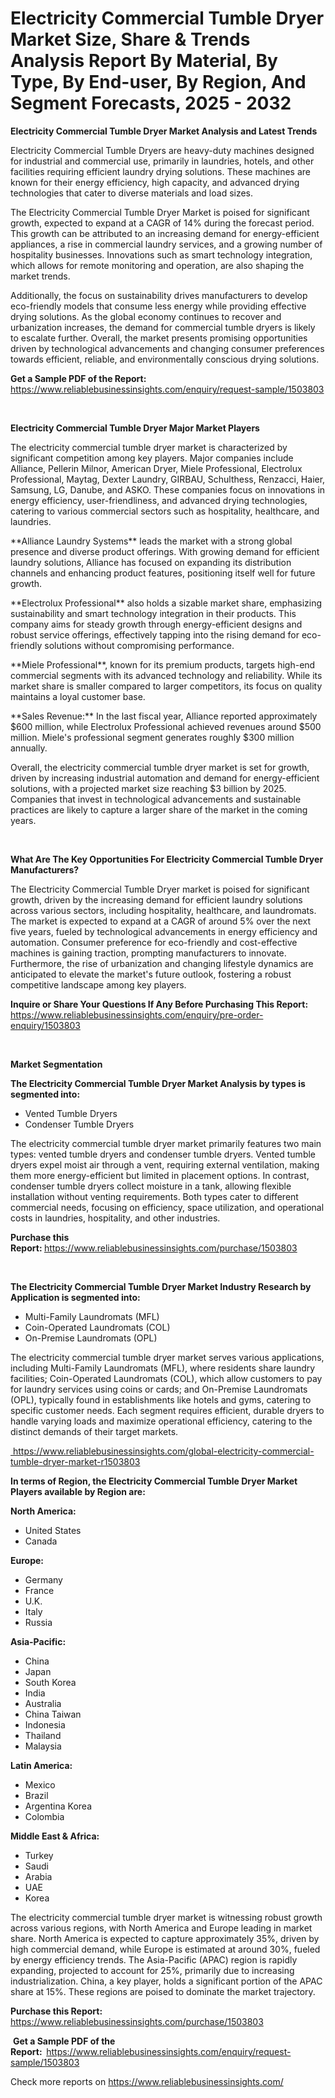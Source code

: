<p><h1>Electricity Commercial Tumble Dryer Market Size, Share & Trends Analysis Report By Material, By Type, By End-user, By Region, And Segment Forecasts, 2025 - 2032</h1></p><p><strong>Electricity Commercial Tumble Dryer Market Analysis and Latest Trends</strong></p>
<p><p>Electricity Commercial Tumble Dryers are heavy-duty machines designed for industrial and commercial use, primarily in laundries, hotels, and other facilities requiring efficient laundry drying solutions. These machines are known for their energy efficiency, high capacity, and advanced drying technologies that cater to diverse materials and load sizes.</p><p>The Electricity Commercial Tumble Dryer Market is poised for significant growth, expected to expand at a CAGR of 14% during the forecast period. This growth can be attributed to an increasing demand for energy-efficient appliances, a rise in commercial laundry services, and a growing number of hospitality businesses. Innovations such as smart technology integration, which allows for remote monitoring and operation, are also shaping the market trends. </p><p>Additionally, the focus on sustainability drives manufacturers to develop eco-friendly models that consume less energy while providing effective drying solutions. As the global economy continues to recover and urbanization increases, the demand for commercial tumble dryers is likely to escalate further. Overall, the market presents promising opportunities driven by technological advancements and changing consumer preferences towards efficient, reliable, and environmentally conscious drying solutions.</p></p>
<p><strong>Get a Sample PDF of the Report:&nbsp;</strong> <a href="https://www.reliablebusinessinsights.com/enquiry/request-sample/1503803?utm_campaign=3256&utm_medium=2&utm_source=Github&utm_content=ia&utm_term=23032025&utm_id=electricity-commercial-tumble-dryer">https://www.reliablebusinessinsights.com/enquiry/request-sample/1503803</a></p>
<p>&nbsp;</p>
<p><strong>Electricity Commercial Tumble Dryer Major Market Players</strong></p>
<p><p>The electricity commercial tumble dryer market is characterized by significant competition among key players. Major companies include Alliance, Pellerin Milnor, American Dryer, Miele Professional, Electrolux Professional, Maytag, Dexter Laundry, GIRBAU, Schulthess, Renzacci, Haier, Samsung, LG, Danube, and ASKO. These companies focus on innovations in energy efficiency, user-friendliness, and advanced drying technologies, catering to various commercial sectors such as hospitality, healthcare, and laundries.</p><p>**Alliance Laundry Systems** leads the market with a strong global presence and diverse product offerings. With growing demand for efficient laundry solutions, Alliance has focused on expanding its distribution channels and enhancing product features, positioning itself well for future growth. </p><p>**Electrolux Professional** also holds a sizable market share, emphasizing sustainability and smart technology integration in their products. This company aims for steady growth through energy-efficient designs and robust service offerings, effectively tapping into the rising demand for eco-friendly solutions without compromising performance.</p><p>**Miele Professional**, known for its premium products, targets high-end commercial segments with its advanced technology and reliability. While its market share is smaller compared to larger competitors, its focus on quality maintains a loyal customer base.</p><p>**Sales Revenue:** In the last fiscal year, Alliance reported approximately $600 million, while Electrolux Professional achieved revenues around $500 million. Miele's professional segment generates roughly $300 million annually.</p><p>Overall, the electricity commercial tumble dryer market is set for growth, driven by increasing industrial automation and demand for energy-efficient solutions, with a projected market size reaching $3 billion by 2025. Companies that invest in technological advancements and sustainable practices are likely to capture a larger share of the market in the coming years.</p></p>
<p>&nbsp;</p>
<p><strong>What Are The Key Opportunities For Electricity Commercial Tumble Dryer Manufacturers?</strong></p>
<p><p>The Electricity Commercial Tumble Dryer market is poised for significant growth, driven by the increasing demand for efficient laundry solutions across various sectors, including hospitality, healthcare, and laundromats. The market is expected to expand at a CAGR of around 5% over the next five years, fueled by technological advancements in energy efficiency and automation. Consumer preference for eco-friendly and cost-effective machines is gaining traction, prompting manufacturers to innovate. Furthermore, the rise of urbanization and changing lifestyle dynamics are anticipated to elevate the market's future outlook, fostering a robust competitive landscape among key players.</p></p>
<p><strong>Inquire or Share Your Questions If Any Before Purchasing This Report:</strong> <a href="https://www.reliablebusinessinsights.com/enquiry/pre-order-enquiry/1503803?utm_campaign=3256&utm_medium=2&utm_source=Github&utm_content=ia&utm_term=23032025&utm_id=electricity-commercial-tumble-dryer">https://www.reliablebusinessinsights.com/enquiry/pre-order-enquiry/1503803</a></p>
<p>&nbsp;</p>
<p><strong>Market Segmentation</strong></p>
<p><strong>The Electricity Commercial Tumble Dryer Market Analysis by types is segmented into:</strong></p>
<p><ul><li>Vented Tumble Dryers</li><li>Condenser Tumble Dryers</li></ul></p>
<p><p>The electricity commercial tumble dryer market primarily features two main types: vented tumble dryers and condenser tumble dryers. Vented tumble dryers expel moist air through a vent, requiring external ventilation, making them more energy-efficient but limited in placement options. In contrast, condenser tumble dryers collect moisture in a tank, allowing flexible installation without venting requirements. Both types cater to different commercial needs, focusing on efficiency, space utilization, and operational costs in laundries, hospitality, and other industries.</p></p>
<p><strong>Purchase this Report:&nbsp;</strong><a href="https://www.reliablebusinessinsights.com/purchase/1503803?utm_campaign=3256&utm_medium=2&utm_source=Github&utm_content=ia&utm_term=23032025&utm_id=electricity-commercial-tumble-dryer">https://www.reliablebusinessinsights.com/purchase/1503803</a></p>
<p>&nbsp;</p>
<p><strong>The Electricity Commercial Tumble Dryer Market Industry Research by Application is segmented into:</strong></p>
<p><ul><li>Multi-Family Laundromats (MFL)</li><li>Coin-Operated Laundromats (COL)</li><li>On-Premise Laundromats (OPL)</li></ul></p>
<p><p>The electricity commercial tumble dryer market serves various applications, including Multi-Family Laundromats (MFL), where residents share laundry facilities; Coin-Operated Laundromats (COL), which allow customers to pay for laundry services using coins or cards; and On-Premise Laundromats (OPL), typically found in establishments like hotels and gyms, catering to specific customer needs. Each segment requires efficient, durable dryers to handle varying loads and maximize operational efficiency, catering to the distinct demands of their target markets.</p></p>
<p><a href="https://www.reliablebusinessinsights.com/global-electricity-commercial-tumble-dryer-market-r1503803?utm_campaign=3256&utm_medium=2&utm_source=Github&utm_content=ia&utm_term=23032025&utm_id=electricity-commercial-tumble-dryer">&nbsp;https://www.reliablebusinessinsights.com/global-electricity-commercial-tumble-dryer-market-r1503803</a></p>
<p><strong>In terms of Region, the Electricity Commercial Tumble Dryer Market Players available by Region are:</strong></p>
<p>
    <p> <strong> North America: </strong>
        <ul>
            <li>United States</li>
            <li>Canada</li>
        </ul>
        </p> 
    <p> <strong> Europe: </strong>
        <ul>
            <li>Germany</li>
            <li>France</li>
            <li>U.K.</li>
            <li>Italy</li>
            <li>Russia</li>
        </ul>
        </p> 
    <p> <strong> Asia-Pacific: </strong>
        <ul>
            <li>China</li>
            <li>Japan</li>
            <li>South Korea</li>
            <li>India</li>
            <li>Australia</li>
            <li>China Taiwan</li>
            <li>Indonesia</li>
            <li>Thailand</li>
            <li>Malaysia</li>
        </ul>
        </p> 
    <p> <strong> Latin America: </strong>
        <ul>
            <li>Mexico</li>
            <li>Brazil</li>
            <li>Argentina Korea</li>
            <li>Colombia</li>
        </ul>
        </p> 
    <p> <strong> Middle East & Africa: </strong>
        <ul>
            <li>Turkey</li>
            <li>Saudi</li>
            <li>Arabia</li>
            <li>UAE</li>
            <li>Korea</li>
        </ul>
    </p>
    </p>
<p><p>The electricity commercial tumble dryer market is witnessing robust growth across various regions, with North America and Europe leading in market share. North America is expected to capture approximately 35%, driven by high commercial demand, while Europe is estimated at around 30%, fueled by energy efficiency trends. The Asia-Pacific (APAC) region is rapidly expanding, projected to account for 25%, primarily due to increasing industrialization. China, a key player, holds a significant portion of the APAC share at 15%. These regions are poised to dominate the market trajectory.</p></p>
<p><strong>Purchase this Report: </strong><a href="https://www.reliablebusinessinsights.com/purchase/1503803?utm_campaign=3256&utm_medium=2&utm_source=Github&utm_content=ia&utm_term=23032025&utm_id=electricity-commercial-tumble-dryer">https://www.reliablebusinessinsights.com/purchase/1503803</a></p>
<p>&nbsp;<strong>Get a Sample PDF of the Report:&nbsp;&nbsp;</strong><a href="https://www.reliablebusinessinsights.com/enquiry/request-sample/1503803?utm_campaign=3256&utm_medium=2&utm_source=Github&utm_content=ia&utm_term=23032025&utm_id=electricity-commercial-tumble-dryer">https://www.reliablebusinessinsights.com/enquiry/request-sample/1503803</a></p>
<p><strong></strong></p>
<p>Check more reports on <a href="https://www.reliablebusinessinsights.com/?utm_campaign=3256&utm_medium=2&utm_source=Github&utm_content=ia&utm_term=23032025&utm_id=electricity-commercial-tumble-dryer">https://www.reliablebusinessinsights.com/</a></p>